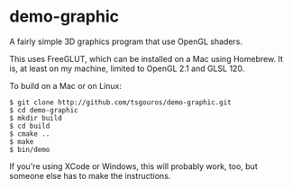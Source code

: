# demo-graphic

A fairly simple 3D graphics program that use OpenGL shaders.

This uses FreeGLUT, which can be installed on a Mac using Homebrew.  It is, at least on my machine, limited to OpenGL 2.1 and GLSL 120.

To build on a Mac or on Linux:

    $ git clone http://github.com/tsgouros/demo-graphic.git
    $ cd demo-graphic
    $ mkdir build
    $ cd build
    $ cmake ..
    $ make
    $ bin/demo

If you're using XCode or Windows, this will probably work, too, but
someone else has to make the instructions.